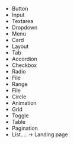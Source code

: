 - Button
- Input
- Textarea
- Dropdown
- Menu
- Card
- Layout
- Tab
- Accordion
- Checkbox
- Radio
- File
- Range
- File
- Circle
- Animation
- Grid
- Toggle
- Table
- Pagination
- List.... -> Landing page
